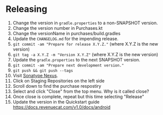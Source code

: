 Releasing
=========

 1. Change the version in `gradle.properties` to a non-SNAPSHOT version.
 2. Change the version number in Purchases.kt
 2. Change the versionName in purchases/build.gradles
 2. Update the `CHANGELOG.md` for the impending release.
 4. `git commit -am "Prepare for release X.Y.Z."` (where X.Y.Z is the new version)
 5. `git tag -a X.Y.Z -m "Version X.Y.Z"` (where X.Y.Z is the new version)
 6. Update the `gradle.properties` to the next SNAPSHOT version.
 7. `git commit -am "Prepare next development version."`
 8. `git push && git push --tags`
 9. Visit [Sonatype Nexus](https://oss.sonatype.org/).
 10. Click on Staging Repositories on the left side
 11. Scroll down to find the purchase respostiry
 12. Select and click "Close" from the top menu. Why is it called close?
 13. Once close is complete, repeat but this time selecting "Release"
 14. Update the version in the Quickstart guide https://docs.revenuecat.com/v1.0/docs/android

